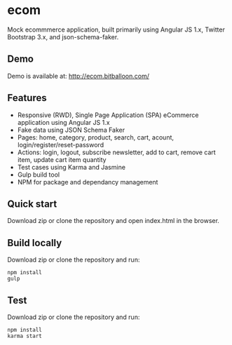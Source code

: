# ecom
Mock ecommmerce application, built primarily using Angular JS 1.x, Twitter Bootstrap 3.x, and json-schema-faker.

## Demo
Demo is available at: http://ecom.bitballoon.com/

## Features
* Responsive (RWD), Single Page Application (SPA) eCommerce application using Angular JS 1.x
* Fake data using JSON Schema Faker
* Pages: home, category, product, search, cart, acount, login/register/reset-password
* Actions: login, logout, subscribe newsletter, add to cart, remove cart item, update cart item quantity
* Test cases using Karma and Jasmine
* Gulp build tool
* NPM for package and dependancy management

## Quick start
Download zip or clone the repository and open index.html in the browser.

## Build locally
Download zip or clone the repository and run:
```
npm install
gulp
```

## Test
Download zip or clone the repository and run:
```
npm install
karma start
```
